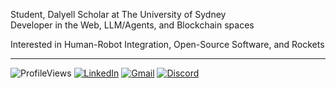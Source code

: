 Student, Dalyell Scholar at The University of Sydney \
Developer in the Web, LLM/Agents, and Blockchain spaces

Interested in Human-Robot Integration, Open-Source Software, and Rockets

---

![ProfileViews](https://komarev.com/ghpvc/?username=abyanmajid&label=views&color=blueviolet) [![LinkedIn](https://img.shields.io/badge/abyanmajid-%230077B5.svg?style=flat&logo=linkedin&logoColor=white)](https://www.linkedin.com/in/abyanmajid/) [![Gmail](https://img.shields.io/badge/abyan@abydyl.net-D14836?style=flat&logo=gmail&logoColor=white)](mailto:abyan@abydyl.net) [![Discord](https://img.shields.io/badge/abyanmajid-%235865F2.svg?style=flat&logo=discord&logoColor=white)](#)
